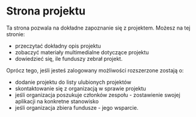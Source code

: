 # Strona projektu

Ta strona pozwala na dokładne zapoznanie się z projektem.
Możesz na tej stronie:

-   przeczytać dokładny opis projektu
-   zobaczyć materiały multimedialne dotyczące projektu
-   dowiedzieć się, ile funduszy zebrał projekt.

Oprócz tego, jeśli jesteś zalogowany możliwości rozszerzone zostają o:

-   dodanie projektu do listy ulubionych projektów
-   skontaktowanie się z organizacją w sprawie projektu
-   jeśli organizacja poszukuje członków zespołu - zostawienie swojej aplikacji na konkretne stanowisko
-   jeśli organizacja zbiera fundusze - jego wsparcie.
